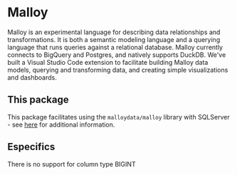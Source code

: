 # Malloy

Malloy is an experimental language for describing data relationships and transformations. It is both a semantic modeling language and a querying language that runs queries against a relational database. Malloy currently connects to BigQuery and Postgres, and natively supports DuckDB. We've built a Visual Studio Code extension to facilitate building Malloy data models, querying and transforming data, and creating simple visualizations and dashboards.

## This package

This package facilitates using the `malloydata/malloy` library with SQLServer - see [here](https://github.com/malloydata/malloy/blob/main/packages/malloy/README.md) for additional information.


## Especifics
There is no support for column type BIGINT